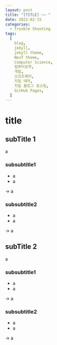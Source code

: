 ```yaml
---
layout: post
title: "[TITLE] ~~ "
date: 2022-02-15
categories:
  - Trouble Shooting
tags:
  [
    blog,
    jekyll,
    jekyll theme,
    NexT theme,
    Computer Science,
    컴퓨터공학,
    개발,
    소프트웨어,
    지킬 테마,
    지킬 블로그 포스팅,
    GitHub Pages,
  ]
---
```


# title

## subTitle 1

a

### subsubtitle1

- a
- a

-> a

### subsubtitle2

- a
- a

-> a

## subTitle 2

a

### subsubtitle1

- a
- a

-> a

### subsubtitle2

- a
- a

-> a
